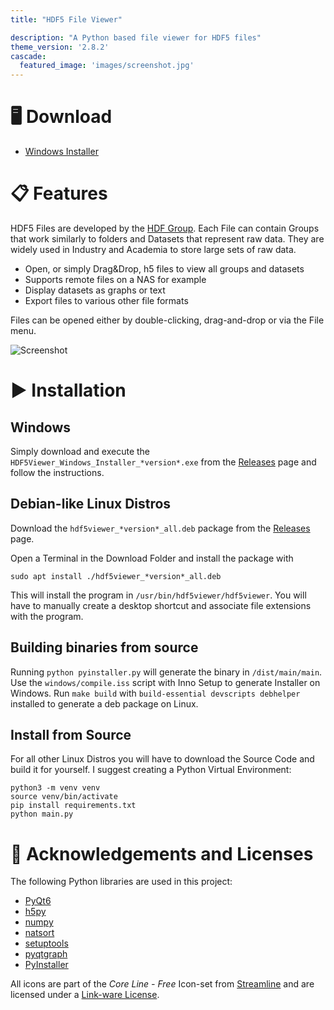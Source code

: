 ```yaml
---
title: "HDF5 File Viewer"

description: "A Python based file viewer for HDF5 files"
theme_version: '2.8.2'
cascade:
  featured_image: 'images/screenshot.jpg'
---
```



# 🖥️ Download
 - [Windows Installer](https://github.com/loenard97/hdf5-viewer/releases/download/v0.1.0/HDF5Viewer_Windows_Installer_v0.1.0.exe)


# 📋 Features
HDF5 Files are developed by the [HDF Group](https://www.hdfgroup.org/solutions/hdf5/).
Each File can contain Groups that work similarly to folders and Datasets that represent raw data.
They are widely used in Industry and Academia to store large sets of raw data.

 - Open, or simply Drag&Drop, h5 files to view all groups and datasets
 - Supports remote files on a NAS for example
 - Display datasets as graphs or text
 - Export files to various other file formats

Files can be opened either by double-clicking, drag-and-drop or via the File menu.

![Screenshot](/images/screenshot.jpg)


# ▶️ Installation
## Windows
Simply download and execute the `HDF5Viewer_Windows_Installer_*version*.exe` 
from the [Releases](https://github.com/loenard97/hdf5-viewer/releases) page 
and follow the instructions.

## Debian-like Linux Distros
Download the `hdf5viewer_*version*_all.deb` package from the 
[Releases](https://github.com/loenard97/hdf5-viewer/releases) page.

Open a Terminal in the Download Folder and install the package with
```commandline
sudo apt install ./hdf5viewer_*version*_all.deb
```
This will install the program in `/usr/bin/hdf5viewer/hdf5viewer`.
You will have to manually create a desktop shortcut and associate file extensions with the program.


## Building binaries from source
Running `python pyinstaller.py` will generate the binary in `/dist/main/main`.
Use the `windows/compile.iss` script with Inno Setup to generate Installer on Windows.
Run `make build` with `build-essential devscripts debhelper` installed to generate a deb package on Linux.


## Install from Source
For all other Linux Distros you will have to download the Source Code and build it for yourself.
I suggest creating a Python Virtual Environment:
```commandline
python3 -m venv venv
source venv/bin/activate
pip install requirements.txt
python main.py
```

# 🔗 Acknowledgements and Licenses
The following Python libraries are used in this project:
 - [PyQt6](https://riverbankcomputing.com/commercial/pyqt)
 - [h5py](https://docs.h5py.org/en/stable/licenses.html)
 - [numpy](https://numpy.org/doc/stable/license.html)
 - [natsort](https://github.com/SethMMorton/natsort)
 - [setuptools](https://github.com/pypa/setuptools)
 - [pyqtgraph](https://www.pyqtgraph.org/)
 - [PyInstaller](https://pyinstaller.org/en/stable/license.html)

All icons are part of the *Core Line - Free* Icon-set from [Streamline](https://www.streamlinehq.com/)
and are licensed under a [Link-ware License](https://www.streamlinehq.com/license-freeLinkware).


